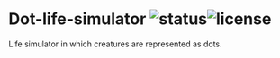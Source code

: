 # Dot-life-simulator ![status](https://img.shields.io/travis/mibac138/Dot-life-simulator.svg?style=flat-square)![license](https://img.shields.io/badge/License-GNU%20GPL%20v2-brightgreen.svg?style=flat-square)
Life simulator in which creatures are represented as dots.
